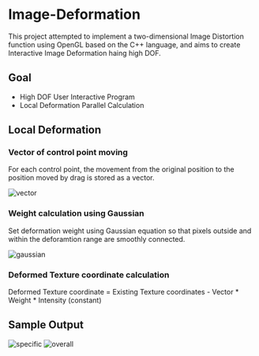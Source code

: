 # Image-Deformation

This project attempted to implement a two-dimensional Image Distortion function using OpenGL based on the C++ language, and aims to create Interactive Image Deformation haing high DOF.

## Goal
- High DOF User Interactive Program
- Local Deformation Parallel Calculation

## Local Deformation
### Vector of control point moving
For each control point, the movement from the original position to the position moved by drag is stored as a vector.

![vector](https://github.com/user-attachments/assets/a6d3f96a-a333-4423-a526-fa8071c0b6c2)

### Weight calculation using Gaussian
Set deformation weight using Gaussian equation so that pixels outside and within the deforamtion range are smoothly connected.

![gaussian](https://github.com/user-attachments/assets/ca76d9a5-ee19-4af2-a011-0c3cf5ae6d57)

### Deformed Texture coordinate calculation
Deformed Texture coordinate = Existing Texture coordinates - Vector * Weight * Intensity (constant)


## Sample Output
![specific](https://github.com/user-attachments/assets/90bc2998-9f62-49eb-bf68-618169e792f1)
![overall](https://github.com/user-attachments/assets/de0f046e-085a-48c4-bd72-98b90a39369a)

